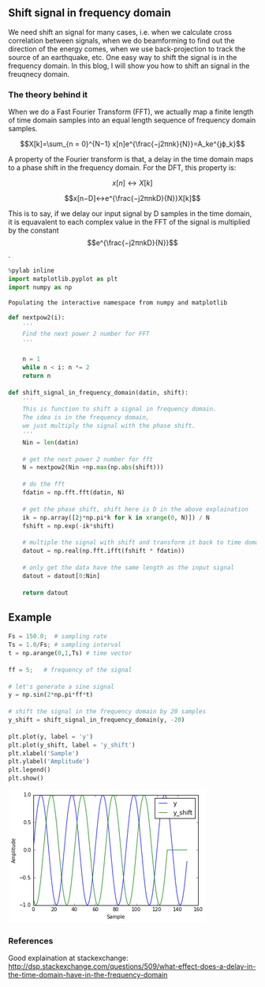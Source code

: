 
## Shift signal in frequency domain

We need shift an signal for many cases, i.e. when we calculate cross correlation between signals, when we do beamforming to find out the direction of the energy comes, when we use back-projection to track the source of an earthquake, etc. One easy way to shift the signal is in the frequency domain. In this blog, I will show you how to shift an signal in the freuqnecy domain. 

### The theory behind it

When we do a Fast Fourier Transform (FFT), we actually map a finite length of time domain samples into an equal length sequence of frequency domain samples. 

$$X[k]=\sum_{n = 0}^{N−1}  x[n]e^{\frac{−j2πnk}{N}}=A_ke^{jϕ_k}$$

A property of the Fourier transform is that, a delay in the time domain maps to a phase shift in the frequency domain. For the DFT, this property is:

$$x[n]↔X[k]$$

$$x[n−D]↔e^{\frac{−j2πnkD}{N}}X[k]$$

This is to say, if we delay our input signal by D samples in the time domain, it is equavalent to each complex value in the FFT of the signal is multiplied by the constant $$e^{\frac{−j2πnkD}{N}}$$.


```python
%pylab inline
import matplotlib.pyplot as plt
import numpy as np
```

    Populating the interactive namespace from numpy and matplotlib



```python
def nextpow2(i):
    '''
    Find the next power 2 number for FFT
    '''
    
    n = 1
    while n < i: n *= 2
    return n

def shift_signal_in_frequency_domain(datin, shift):
    '''
    This is function to shift a signal in frequency domain. 
    The idea is in the frequency domain, 
    we just multiply the signal with the phase shift. 
    '''
    Nin = len(datin) 
    
    # get the next power 2 number for fft
    N = nextpow2(Nin +np.max(np.abs(shift)))
    
    # do the fft
    fdatin = np.fft.fft(datin, N)
    
    # get the phase shift, shift here is D in the above explaination
    ik = np.array([2j*np.pi*k for k in xrange(0, N)]) / N 
    fshift = np.exp(-ik*shift)
        
    # multiple the signal with shift and transform it back to time domain
    datout = np.real(np.fft.ifft(fshift * fdatin))
    
    # only get the data have the same length as the input signal
    datout = datout[0:Nin]
    
    return datout
```

## Example


```python
Fs = 150.0;  # sampling rate
Ts = 1.0/Fs; # sampling interval
t = np.arange(0,1,Ts) # time vector

ff = 5;   # frequency of the signal

# let's generate a sine signal
y = np.sin(2*np.pi*ff*t)

# shift the signal in the frequency domain by 20 samples
y_shift = shift_signal_in_frequency_domain(y, -20)

plt.plot(y, label = 'y')
plt.plot(y_shift, label = 'y_shift')
plt.xlabel('Sample')
plt.ylabel('Amplitude')
plt.legend()
plt.show()
```


![png](Shift_signal_in_Frequency_domain_files/Shift_signal_in_Frequency_domain_4_0.png)


### References
Good explaination at stackexchange:
http://dsp.stackexchange.com/questions/509/what-effect-does-a-delay-in-the-time-domain-have-in-the-frequency-domain
